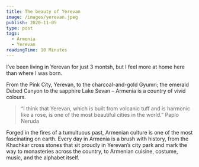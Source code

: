 ```yaml
---
title: The beauty of Yerevan
image: /images/yerevan.jpeg
publish: 2020-11-05
type: post
tags:
  - Armenia
  - Yerevan
readingTime: 10 Minutes
---
```


I’ve been living in Yerevan for just 3 montsh, but I feel more at home here than where I was born.

<!-- more -->

From the Pink City, Yerevan, to the charcoal-and-gold Gyumri; the emerald Debed Canyon to the sapphire Lake Sevan – Armenia is a country of vivid colours.

> “I think that Yerevan, which is built from volcanic tuff and is harmonic like a rose, is one of the most beautiful cities in the world.” Paplo Neruda

Forged in the fires of a tumultuous past, Armenian culture is one of the most fascinating on earth. Every day in Armenia is a brush with history, from the Khachkar cross stones that sit proudly in Yerevan’s city park and mark the way to monasteries across the country, to Armenian cuisine, costume, music, and the alphabet itself.